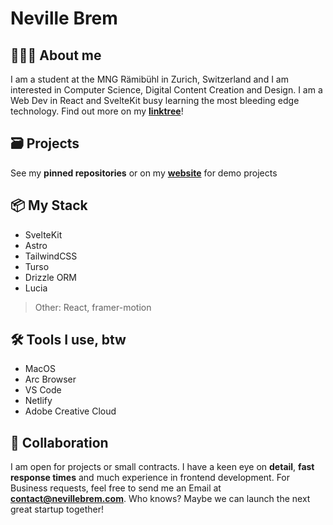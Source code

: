 # Neville Brem

## 👨🏻‍💻 About me

I am a student at the MNG Rämibühl in Zurich, Switzerland and I am interested in Computer Science, Digital Content Creation and Design. I am a Web Dev in React and SvelteKit busy learning the most bleeding edge technology. Find out more on my **[linktree](https://links.nevillebrem.com)**!

## 🗃️ Projects
See my **pinned repositories** or on my **[website](https://nevillebrem.com)** for demo projects

## 📦 My Stack
- SvelteKit
- Astro
- TailwindCSS
- Turso
- Drizzle ORM
- Lucia

> Other: React, framer-motion

## 🛠️ Tools I use, btw

- MacOS
- Arc Browser
- VS Code
- Netlify
- Adobe Creative Cloud

## 🤝 Collaboration
I am open for projects or small contracts. I have a keen eye on **detail**, **fast response times** and much experience in frontend development.
For Business requests, feel free to send me an Email at **contact@nevillebrem.com**. Who knows? Maybe we can launch the next great startup together!
